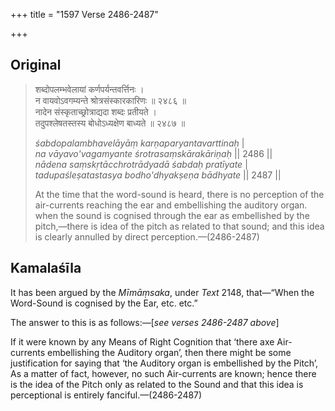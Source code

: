 +++
title = "1597 Verse 2486-2487"

+++
## Original 
>
> शब्दोपलम्भवेलायां कर्णपर्यन्तवर्त्तिनः ।  
> न वायवोऽवगम्यन्ते श्रोत्रसंस्कारकारिणः ॥ २४८६ ॥  
> नादेन संस्कृताच्छ्रोत्राद्यदा शब्दः प्रतीयते ।  
> तदुपश्लेषतस्तस्य बोधोऽध्यक्षेण बाध्यते ॥ २४८७ ॥ 
>
> *śabdopalambhavelāyāṃ karṇaparyantavarttinaḥ* \|  
> *na vāyavo'vagamyante śrotrasaṃskārakāriṇaḥ* \|\| 2486 \|\|  
> *nādena saṃskṛtācchrotrādyadā śabdaḥ pratīyate* \|  
> *tadupaśleṣatastasya bodho'dhyakṣeṇa bādhyate* \|\| 2487 \|\| 
>
> At the time that the word-sound is heard, there is no perception of the air-currents reaching the ear and embellishing the auditory organ. when the sound is cognised through the ear as embellished by the pitch,—there is idea of the pitch as related to that sound; and this idea is clearly annulled by direct perception.—(2486-2487)



## Kamalaśīla

It has been argued by the *Mīmāṃsaka*, under *Text* 2148, that—“When the Word-Sound is cognised by the Ear, etc. etc.”

The answer to this is as follows:—[*see verses 2486-2487 above*]

If it were known by any Means of Right Cognition that ‘there axe Air-currents embellishing the Auditory organ’, then there might be some justification for saying that ‘the Auditory organ is embellished by the Pitch’, As a matter of fact, however, no such Air-currents are known; hence there is the idea of the Pitch only as related to the Sound and that this idea is perceptional is entirely fanciful.—(2486-2487)


